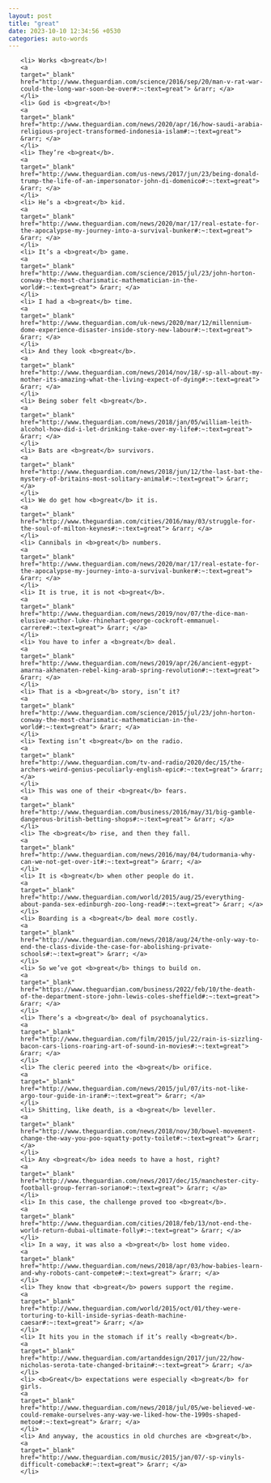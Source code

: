 ```yaml
---
layout: post
title: "great"
date: 2023-10-10 12:34:56 +0530
categories: auto-words
---
```

<ol>

    <li> Works <b>great</b>!
    <a 
    target="_blank" 
    href="http://www.theguardian.com/science/2016/sep/20/man-v-rat-war-could-the-long-war-soon-be-over#:~:text=great"> &rarr; </a>
    </li>
    <li> God is <b>great</b>!
    <a 
    target="_blank" 
    href="http://www.theguardian.com/news/2020/apr/16/how-saudi-arabia-religious-project-transformed-indonesia-islam#:~:text=great"> &rarr; </a>
    </li>
    <li> They’re <b>great</b>.
    <a 
    target="_blank" 
    href="http://www.theguardian.com/us-news/2017/jun/23/being-donald-trump-the-life-of-an-impersonator-john-di-domenico#:~:text=great"> &rarr; </a>
    </li>
    <li> He’s a <b>great</b> kid.
    <a 
    target="_blank" 
    href="http://www.theguardian.com/news/2020/mar/17/real-estate-for-the-apocalypse-my-journey-into-a-survival-bunker#:~:text=great"> &rarr; </a>
    </li>
    <li> It’s a <b>great</b> game.
    <a 
    target="_blank" 
    href="http://www.theguardian.com/science/2015/jul/23/john-horton-conway-the-most-charismatic-mathematician-in-the-world#:~:text=great"> &rarr; </a>
    </li>
    <li> I had a <b>great</b> time.
    <a 
    target="_blank" 
    href="http://www.theguardian.com/uk-news/2020/mar/12/millennium-dome-experience-disaster-inside-story-new-labour#:~:text=great"> &rarr; </a>
    </li>
    <li> And they look <b>great</b>.
    <a 
    target="_blank" 
    href="http://www.theguardian.com/news/2014/nov/18/-sp-all-about-my-mother-its-amazing-what-the-living-expect-of-dying#:~:text=great"> &rarr; </a>
    </li>
    <li> Being sober felt <b>great</b>.
    <a 
    target="_blank" 
    href="http://www.theguardian.com/news/2018/jan/05/william-leith-alcohol-how-did-i-let-drinking-take-over-my-life#:~:text=great"> &rarr; </a>
    </li>
    <li> Bats are <b>great</b> survivors.
    <a 
    target="_blank" 
    href="http://www.theguardian.com/news/2018/jun/12/the-last-bat-the-mystery-of-britains-most-solitary-animal#:~:text=great"> &rarr; </a>
    </li>
    <li> We do get how <b>great</b> it is.
    <a 
    target="_blank" 
    href="http://www.theguardian.com/cities/2016/may/03/struggle-for-the-soul-of-milton-keynes#:~:text=great"> &rarr; </a>
    </li>
    <li> Cannibals in <b>great</b> numbers.
    <a 
    target="_blank" 
    href="http://www.theguardian.com/news/2020/mar/17/real-estate-for-the-apocalypse-my-journey-into-a-survival-bunker#:~:text=great"> &rarr; </a>
    </li>
    <li> It is true, it is not <b>great</b>.
    <a 
    target="_blank" 
    href="http://www.theguardian.com/news/2019/nov/07/the-dice-man-elusive-author-luke-rhinehart-george-cockroft-emmanuel-carrere#:~:text=great"> &rarr; </a>
    </li>
    <li> You have to infer a <b>great</b> deal.
    <a 
    target="_blank" 
    href="http://www.theguardian.com/news/2019/apr/26/ancient-egypt-amarna-akhenaten-rebel-king-arab-spring-revolution#:~:text=great"> &rarr; </a>
    </li>
    <li> That is a <b>great</b> story, isn’t it?
    <a 
    target="_blank" 
    href="http://www.theguardian.com/science/2015/jul/23/john-horton-conway-the-most-charismatic-mathematician-in-the-world#:~:text=great"> &rarr; </a>
    </li>
    <li> Texting isn’t <b>great</b> on the radio.
    <a 
    target="_blank" 
    href="http://www.theguardian.com/tv-and-radio/2020/dec/15/the-archers-weird-genius-peculiarly-english-epic#:~:text=great"> &rarr; </a>
    </li>
    <li> This was one of their <b>great</b> fears.
    <a 
    target="_blank" 
    href="http://www.theguardian.com/business/2016/may/31/big-gamble-dangerous-british-betting-shops#:~:text=great"> &rarr; </a>
    </li>
    <li> The <b>great</b> rise, and then they fall.
    <a 
    target="_blank" 
    href="http://www.theguardian.com/news/2016/may/04/tudormania-why-can-we-not-get-over-it#:~:text=great"> &rarr; </a>
    </li>
    <li> It is <b>great</b> when other people do it.
    <a 
    target="_blank" 
    href="http://www.theguardian.com/world/2015/aug/25/everything-about-panda-sex-edinburgh-zoo-long-read#:~:text=great"> &rarr; </a>
    </li>
    <li> Boarding is a <b>great</b> deal more costly.
    <a 
    target="_blank" 
    href="http://www.theguardian.com/news/2018/aug/24/the-only-way-to-end-the-class-divide-the-case-for-abolishing-private-schools#:~:text=great"> &rarr; </a>
    </li>
    <li> So we’ve got <b>great</b> things to build on.
    <a 
    target="_blank" 
    href="https://www.theguardian.com/business/2022/feb/10/the-death-of-the-department-store-john-lewis-coles-sheffield#:~:text=great"> &rarr; </a>
    </li>
    <li> There’s a <b>great</b> deal of psychoanalytics.
    <a 
    target="_blank" 
    href="http://www.theguardian.com/film/2015/jul/22/rain-is-sizzling-bacon-cars-lions-roaring-art-of-sound-in-movies#:~:text=great"> &rarr; </a>
    </li>
    <li> The cleric peered into the <b>great</b> orifice.
    <a 
    target="_blank" 
    href="http://www.theguardian.com/news/2015/jul/07/its-not-like-argo-tour-guide-in-iran#:~:text=great"> &rarr; </a>
    </li>
    <li> Shitting, like death, is a <b>great</b> leveller.
    <a 
    target="_blank" 
    href="http://www.theguardian.com/news/2018/nov/30/bowel-movement-change-the-way-you-poo-squatty-potty-toilet#:~:text=great"> &rarr; </a>
    </li>
    <li> Any <b>great</b> idea needs to have a host, right?
    <a 
    target="_blank" 
    href="http://www.theguardian.com/news/2017/dec/15/manchester-city-football-group-ferran-soriano#:~:text=great"> &rarr; </a>
    </li>
    <li> In this case, the challenge proved too <b>great</b>.
    <a 
    target="_blank" 
    href="http://www.theguardian.com/cities/2018/feb/13/not-end-the-world-return-dubai-ultimate-folly#:~:text=great"> &rarr; </a>
    </li>
    <li> In a way, it was also a <b>great</b> lost home video.
    <a 
    target="_blank" 
    href="http://www.theguardian.com/news/2018/apr/03/how-babies-learn-and-why-robots-cant-compete#:~:text=great"> &rarr; </a>
    </li>
    <li> They know that <b>great</b> powers support the regime.
    <a 
    target="_blank" 
    href="http://www.theguardian.com/world/2015/oct/01/they-were-torturing-to-kill-inside-syrias-death-machine-caesar#:~:text=great"> &rarr; </a>
    </li>
    <li> It hits you in the stomach if it’s really <b>great</b>.
    <a 
    target="_blank" 
    href="http://www.theguardian.com/artanddesign/2017/jun/22/how-nicholas-serota-tate-changed-britain#:~:text=great"> &rarr; </a>
    </li>
    <li> <b>Great</b> expectations were especially <b>great</b> for girls.
    <a 
    target="_blank" 
    href="http://www.theguardian.com/news/2018/jul/05/we-believed-we-could-remake-ourselves-any-way-we-liked-how-the-1990s-shaped-metoo#:~:text=great"> &rarr; </a>
    </li>
    <li> And anyway, the acoustics in old churches are <b>great</b>.
    <a 
    target="_blank" 
    href="http://www.theguardian.com/music/2015/jan/07/-sp-vinyls-difficult-comeback#:~:text=great"> &rarr; </a>
    </li>